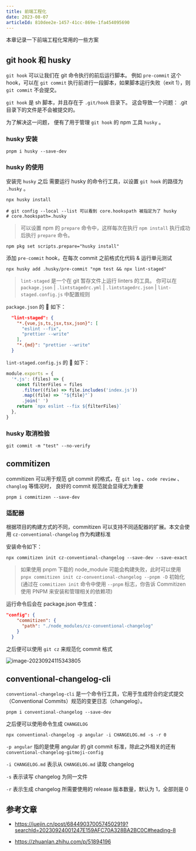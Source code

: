 ```yaml
---
title: 前端工程化
date: 2023-08-07
articleId: 810dee2e-1457-41cc-869e-1fa454095690
---
```


本章记录一下前端工程化常用的一些方案

## git hook 和 husky

`git hook` 可以让我们在 git 命令执行的前后运行脚本。 例如 `pre-commit` 这个 hook，可以在 `git commit` 执行前进行一段脚本，如果脚本运行失败（exit 1），则 `git commit` 不会提交。

`git hook` 是 sh 脚本，并且存在于 `.git/hook` 目录下。 这会导致一个问题： .git 目录下的文件是不会被提交的。

为了解决这一问题， 便有了用于管理 `git hook` 的 npm 工具 `husky` 。

### husky 安装

```shell
pnpm i husky --save-dev
```

### husky 的使用

安装完 `husky` 之后 需要运行 husky 的命令行工具，以设置 `git hook` 的路径为 `.husky` 。

```shell
npx husky install

# git config --local --list 可以看到 core.hookspath 被指定为了 husky
# core.hookspath=.husky
```

> 可以设置 npm 的 `prepare` 命令中，这样每次在执行 `npm install` 执行成功后执行 `prepare` 命令。

```shell
npm pkg set scripts.prepare="husky install"
```

添加 `pre-commit` hook，在每次 commit 之前格式化代码 & 运行单元测试

```shell
npx husky add .husky/pre-commit "npm test && npx lint-staged"
```

> `lint-staged` 是一个在 git 暂存文件上运行 linters 的工具。
> 你可以在 `package.json` | `.lintstagedrc.yml` | `.lintstagedrc.json` | `lint-staged.config.js` 中配置规则

`package.json` 的 🌰 如下：

```json
  "lint-staged": {
    "*.{vue,js,ts,jsx,tsx,json}": [
      "eslint --fix",
      "prettier --write"
    ],
    "*.{md}": "prettier --write"
  }
```

`lint-staged.config.js` 的 🌰 如下：

```js
module.exports = {
  '*.js': (files) => {
    const filterFiles = files
      .filter((file) => file.includes('index.js'))
      .map((file) => `"${file}"`)
      .join(' ')
    return `npx eslint --fix ${filterFiles}`
  },
}
```

### husky 取消检验

```shell
git commit -m "test" --no-verify
```

## commitizen

commitizen 可以用于规范 git commit 的格式，在 `git log` 、`code review` 、` changlog` 等情况时， 良好的 commit 规范就会显得尤为重要

```shell
pnpm i commitizen --save-dev
```

### 适配器

根据项目的构建方式的不同，commitizen 可以支持不同适配器的扩展。本文会使用 `cz-conventional-changelog` 作为构建标准

安装命令如下：

```shell
npx commitizen init cz-conventional-changelog --save-dev --save-exact
```

> 如果使用 pnpm 下载的 node_module 可能会构建失败，此时可以使用 `pnpx commitizen init cz-conventional-changelog --pnpm -D` 初始化 (通过在 `commitizen init` 命令中使用 `--pnpm` 标志，你告诉 Commitizen 使用 PNPM 来安装和管理相关的依赖项)

运行命令后会在 package.json 中生成：

```json
"config": {
    "commitizen": {
      "path": "./node_modules/cz-conventional-changelog"
    }
  }
```

之后便可以使用 `git cz` 来规范化 commit 格式

![image-20230924115343805](https://pic.jxwazx.cn/oss/file/WPJTOOANlAvXos4EJeb0m/2023-09-24/image-20230924115343805.png)

## conventional-changelog-cli

`conventional-changelog-cli` 是一个命令行工具，它用于生成符合约定式提交（Conventional Commits）规范的变更日志（changelog）。

```shell
pnpm i conventional-changelog --save-dev
```

之后便可以使用命令生成 `CHANGELOG`

```shell
npx conventional-changelog -p angular -i CHANGELOG.md -s -r 0
```

`-p angular` 指的是使用 angular 的 git commit 标准，除此之外相关的还有 `conventional-changelog-gitmoji-config`

`-i CHANGELOG.md` 表示从 `CHANGELOG.md` 读取 changelog

`-s` 表示读写 changelog 为同一文件

`-r` 表示生成 changelog 所需要使用的 release 版本数量，默认为 1，全部则是 0

## 参考文章

- <https://juejin.cn/post/6844903700574502919?searchId=20230924001247E159AFC70A328BA2BC0C#heading-8>

- <https://zhuanlan.zhihu.com/p/51894196>
